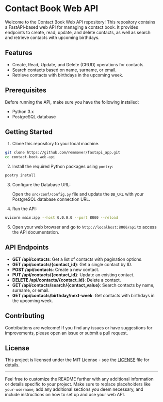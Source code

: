# Contact Book Web API

Welcome to the Contact Book Web API repository! This repository contains a FastAPI-based web API for managing a contact book. It provides endpoints to create, read, update, and delete contacts, as well as search and retrieve contacts with upcoming birthdays.

## Features

- Create, Read, Update, and Delete (CRUD) operations for contacts.
- Search contacts based on name, surname, or email.
- Retrieve contacts with birthdays in the upcoming week.

## Prerequisites

Before running the API, make sure you have the following installed:

- Python 3.x
- PostgreSQL database

## Getting Started

1. Clone this repository to your local machine.

```bash
git clone https://github.com/remmover/fastapi_app.git
cd contact-book-web-api
```

2. Install the required Python packages using `poetry`:

```bash
poetry install
```

3. Configure the Database URL:

   Open the `src/conf/config.py` file and update the `DB_URL` with your PostgreSQL database connection URL.

4. Run the API:

```bash
uvicorn main:app --host 0.0.0.0 --port 8000 --reload
```

5. Open your web browser and go to `http://localhost:8000/api` to access the API documentation.

## API Endpoints

- **GET /api/contacts**: Get a list of contacts with pagination options.
- **GET /api/contacts/{contact_id}**: Get a single contact by ID.
- **POST /api/contacts**: Create a new contact.
- **PUT /api/contacts/{contact_id}**: Update an existing contact.
- **DELETE /api/contacts/{contact_id}**: Delete a contact.
- **GET /api/contacts/search/{contact_value}**: Search contacts by name, surname, or email.
- **GET /api/contacts/birthday/next-week**: Get contacts with birthdays in the upcoming week.

## Contributing

Contributions are welcome! If you find any issues or have suggestions for improvements, please open an issue or submit a pull request.

## License

This project is licensed under the MIT License - see the [LICENSE](LICENSE) file for details.

---

Feel free to customize the README further with any additional information or details specific to your project. Make sure to replace placeholders like `your-username`, add any additional sections you deem necessary, and include instructions on how to set up and use your web API.

